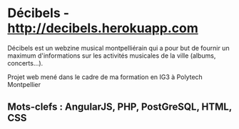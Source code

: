 # Décibels - http://decibels.herokuapp.com
Décibels est un webzine musical montpelliérain qui a pour but de fournir un maximum d'informations sur les activités musicales de la ville (albums, concerts...). 

Projet web mené dans le cadre de ma formation en IG3 à Polytech Montpellier

## Mots-clefs : AngularJS, PHP, PostGreSQL, HTML, CSS
